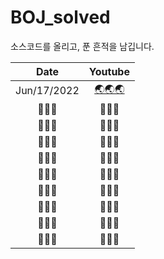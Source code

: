 # BOJ_solved
소스코드를 올리고, 푼 흔적을 남깁니다. <br>

| Date | Youtube |
|         :----:         | :----: |
|   Jun/17/2022    | [🌏🌏🌏](https://youtu.be/qN1Hzh1sV8s) |
|        🚧🚧🚧        |   🚧🚧🚧   |
|        🚧🚧🚧        |   🚧🚧🚧   |
|        🚧🚧🚧        |   🚧🚧🚧   |
|        🚧🚧🚧        |   🚧🚧🚧   |
|        🚧🚧🚧        |   🚧🚧🚧   |
|        🚧🚧🚧        |   🚧🚧🚧   |
|        🚧🚧🚧        |   🚧🚧🚧   |
|        🚧🚧🚧        |   🚧🚧🚧   |
|        🚧🚧🚧        |   🚧🚧🚧   |